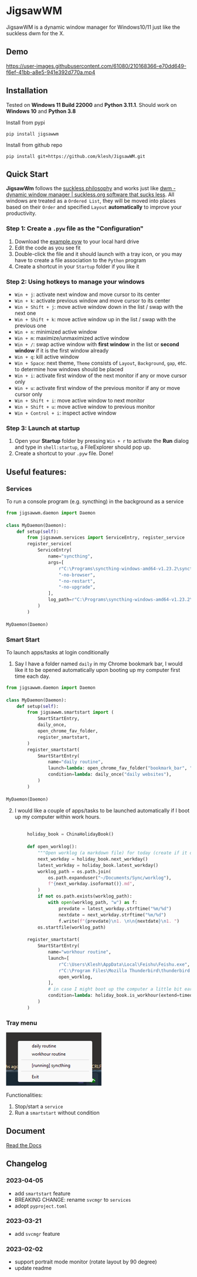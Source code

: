 # JigsawWM

JigsawWM is a dynamic window manager for Windows10/11 just like the suckless dwm for the X.

## Demo

https://user-images.githubusercontent.com/61080/210168366-e70dd649-f6ef-41bb-a8e5-941e392d770a.mp4

## Installation

Tested on **Windows 11 Build 22000** and **Python 3.11.1**.
Should work on **Windows 10** and **Python 3.8**


Install from pypi
```
pip install jigsawwm
```

Install from github repo
```
pip install git+https://github.com/klesh/JigsawWM.git
```

## Quick Start

**JigsawWm** follows the [suckless philosophy](https://suckless.org/philosophy/) and works just like [dwm - dynamic window manager | suckless.org software that sucks less](https://dwm.suckless.org/). All windows are treated as a `Ordered List`, they will be moved into places based on their `Order` and specified `Layout` **automatically** to improve your productivity.


### Step 1: Create a `.pyw` file as the "Configuration"

1. Download the [example.pyw](src/example.pyw) to your local hard drive
2. Edit the code as you see fit
3. Double-click the file and it should launch with a tray icon, or you may have to create a file association to the `Python` program
4. Create a shortcut in your `Startup` folder if you like it

### Step 2: Using hotkeys to manage your windows

- `Win + j`: activate next window and move cursor to its center
- `Win + k`: activate previous window and move cursor to its center
- `Win + Shift + j`: move active window down in the list / swap with the next one
- `Win + Shift + k`: move active window up in the list / swap with the previous one
- `Win + n`: minimized active window
- `Win + m`: maximize/unmaximized active window
- `Win + /`: swap active window with **first window** in the list or **second window** if it is the first window already
- `Win + q`: kill active window
- `Win + Space`: next theme, `Theme` consists of `Layout`, `Background`, `gap`, etc. to determine how windows should be placed
- `Win + i`: activate first window of the next monitor if any or move cursor only
- `Win + u`: activate first window of the previous monitor if any or move cursor only
- `Win + Shift + i`: move active window to next monitor
- `Win + Shift + u`: move active window to previous monitor
- `Win + Control + i`: inspect active window

### Step 3: Launch at startup

1. Open your **Startup** folder by pressing `Win + r` to activate the **Run** dialog and type in `shell:startup`, a FileExplorer should pop up.
2. Create a shortcut to your `.pyw` file. Done!


## Useful features:

### Services

To run a console program (e.g. syncthing) in the background as a service

```python
from jigsawwm.daemon import Daemon

class MyDaemon(Daemon):
    def setup(self):
        from jigsawwm.services import ServiceEntry, register_service
        register_service(
            ServiceEntry(
                name="syncthing",
                args=[
                    r"C:\Programs\syncthing-windows-amd64-v1.23.2\syncthing.exe",
                    "-no-browser",
                    "-no-restart",
                    "-no-upgrade",
                ],
                log_path=r"C:\Programs\syncthing-windows-amd64-v1.23.2\syncthing.log",
            )
        )

MyDaemon(Daemon)
```

### Smart Start

To launch apps/tasks at login conditionally

1. Say I have a folder named `daily` in my Chrome bookmark bar, I would like it to be opened automatically upon booting up my computer first time each day.
```python
from jigsawwm.daemon import Daemon

class MyDaemon(Daemon):
    def setup(self):
        from jigsawwm.smartstart import (
            SmartStartEntry,
            daily_once,
            open_chrome_fav_folder,
            register_smartstart,
        )
        register_smartstart(
            SmartStartEntry(
                name="daily routine",
                launch=lambda: open_chrome_fav_folder("bookmark_bar", "daily"),
                condition=lambda: daily_once("daily websites"),
            )
        )

MyDaemon(Daemon)
```
2. I would like a couple of apps/tasks to be launched automatically if I boot up my computer within work hours.
```python

        holiday_book = ChinaHolidayBook()

        def open_worklog():
            """Open worklog (a markdown file) for today (create if it doesn't exist yet)."""
            next_workday = holiday_book.next_workday()
            latest_workday = holiday_book.latest_workday()
            worklog_path = os.path.join(
                os.path.expanduser("~/Documents/Sync/worklog"),
                f"{next_workday.isoformat()}.md",
            )
            if not os.path.exists(worklog_path):
                with open(worklog_path, "w") as f:
                    prevdate = latest_workday.strftime("%m/%d")
                    nextdate = next_workday.strftime("%m/%d")
                    f.write(f"{prevdate}\n1. \n\n{nextdate}\n1. ")
            os.startfile(worklog_path)

        register_smartstart(
            SmartStartEntry(
                name="workhour routine",
                launch=[
                    r"C:\Users\Klesh\AppData\Local\Feishu\Feishu.exe",
                    r"C:\Program Files\Mozilla Thunderbird\thunderbird.exe",
                    open_worklog,
                ],
                # in case I might boot up the computer a little bit earlier
                condition=lambda: holiday_book.is_workhour(extend=timedelta(hours=2)),
            )
        )

```

### Tray menu

![tray menu](docs/img/tray_menu.png)

Functionalities:

1. Stop/start a `service` 
2. Run a `smartstart` without condition


## Document

[Read the Docs](https://jigsawwm.readthedocs.io/en/latest/)


## Changelog

### 2023-04-05

- add `smartstart` feature
- BREAKING CHANGE: rename `svcmgr` to `services`
- adopt `pyproject.toml`

### 2023-03-21

- add `svcmgr` feature

### 2023-02-02

- support portrait mode monitor (rotate layout by 90 degree)
- update readme